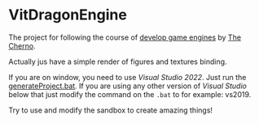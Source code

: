 # VitDragonEngine

The project for following the course of [develop game engines](https://www.youtube.com/playlist?list=PLlrATfBNZ98dC-V-N3m0Go4deliWHPFwT) by [The Cherno](https://www.youtube.com/c/TheChernoProject).

Actually jus have a simple render of figures and textures binding.

If you are on window, you need to use _Visual Studio 2022_. Just run the [generateProject.bat](/generateProject.bat). If you are using any other version of _Visual Studio_ below that just modify the command on the `.bat` to for example: vs2019.

Try to use and modify the sandbox to create amazing things!
